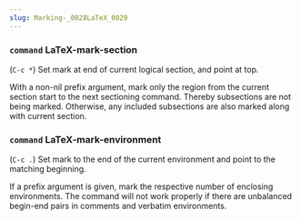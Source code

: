 ```yaml
---
slug: Marking-_0028LaTeX_0029
---
```


### <span className="tag command">`command`</span> **LaTeX-mark-section**

(`C-c *`) Set mark at end of current logical section, and point at top.

With a non-nil prefix argument, mark only the region from the current section start to the next sectioning command. Thereby subsections are not being marked. Otherwise, any included subsections are also marked along with current section.

### <span className="tag command">`command`</span> **LaTeX-mark-environment**

(`C-c .`) Set mark to the end of the current environment and point to the matching beginning.

If a prefix argument is given, mark the respective number of enclosing environments. The command will not work properly if there are unbalanced begin-end pairs in comments and verbatim environments.
